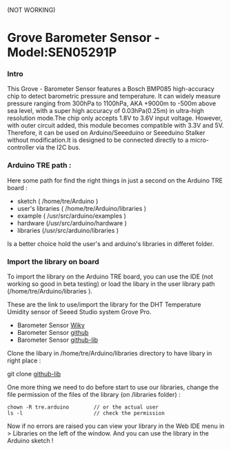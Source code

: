 (NOT WORKING)

Grove Barometer Sensor - Model:SEN05291P
==========================================

### Intro 

This Grove - Barometer Sensor features a Bosch BMP085 high-accuracy chip to detect barometric pressure and temperature. 
It can widely measure pressure ranging from 300hPa to 1100hPa, AKA +9000m to -500m above sea level, with a super high
accuracy of 0.03hPa(0.25m) in ultra-high resolution mode.The chip only accepts 1.8V to 3.6V input voltage. However,
with outer circuit added, this module becomes compatible with 3.3V and 5V. Therefore, it can be used on Arduino/Seeeduino
or Seeeduino Stalker without modification.It is designed to be connected directly to a micro-controller via the I2C bus.


### Arduino TRE path : 

Here some path for find the right things in just a second on the Arduino TRE board  : 

+ sketch ( /home/tre/Arduino ) 
+ user's libraries ( /home/tre/Arduino/libraries )
+ example ( /usr/src/arduino/examples )
+ hardware (/usr/src/arduino/hardware )
+ libraries (/usr/src/arduino/libraries ) 

Is a better choice hold the user's and arduino's libraries in differet folder. 

### Import the library on board

To import the library on the Arduino TRE board, you can use the IDE (not working so good in beta testing) or load the 
libary in the user library path (/home/tre/Arduino/libraries ). 

These are the link to use/import the library for the DHT Temperature Umidity sensor of Seeed Studio system Grove Pro. 

+ Barometer Sensor [Wiky][1]
+ Barometer Sensor [github][2]
+ Barometer Sensor [github-lib][3]


Clone the libary in /home/tre/Arduino/libraries directory to have libary in right place :

  git clone [github-lib][3] 
  
One more thing we need to do before start to use our libraries, change the file permission of the files of the library (on /libraries folder) : 

    chown -R tre.arduino        // or the actual user 
    ls -l                       // check the permission 
    
Now if no errors are raised you can view your library in the Web IDE menu in > Libraries on the left of the window. And 
you can use the library in the Arduino sketch !






[1]: http://www.seeedstudio.com/wiki/Grove_-_Barometer_Sensor
[2]: https://github.com/Seeed-Studio/Grove_Barometer_Sensor
[3]: https://github.com/Seeed-Studio/Grove_Barometer_Sensor.git


